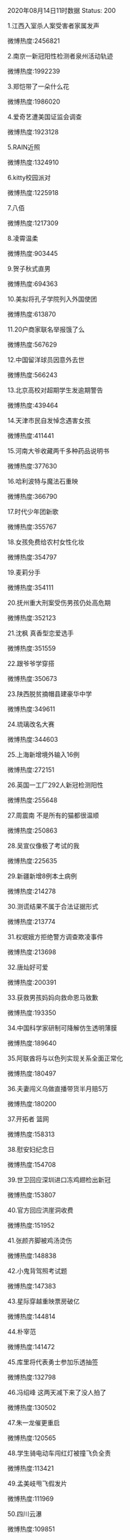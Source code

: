 2020年08月14日11时数据
Status: 200

1.江西入室杀人案受害者家属发声

微博热度:2456821

2.南京一新冠阳性检测者泉州活动轨迹

微博热度:1992239

3.郑恺带了一朵什么花

微博热度:1986020

4.爱奇艺遭美国证监会调查

微博热度:1923128

5.RAIN近照

微博热度:1324910

6.kitty校园派对

微博热度:1225918

7.八佰

微博热度:1217309

8.凌霄温柔

微博热度:903445

9.贺子秋式直男

微博热度:694363

10.美拟将孔子学院列入外国使团

微博热度:613870

11.20户商家联名举报饿了么

微博热度:567629

12.中国留洋球员因意外去世

微博热度:566243

13.北京高校对超期学生发逾期警告

微博热度:439464

14.天津市民自发悼念遇害女孩

微博热度:411441

15.河南大爷收藏两千多种药品说明书

微博热度:377630

16.哈利波特与魔法石重映

微博热度:366790

17.时代少年团新歌

微博热度:355767

18.女孩免费给农村女性化妆

微博热度:354797

19.麦莉分手

微博热度:354111

20.抚州重大刑案受伤男孩仍处高危期

微博热度:352123

21.沈枫 真香型恋爱选手

微博热度:351559

22.跟爷爷学穿搭

微博热度:350673

23.陕西脱贫摘帽县建豪华中学

微博热度:349611

24.琉璃改名大赛

微博热度:344603

25.上海新增境外输入16例

微博热度:272151

26.英国一工厂292人新冠检测阳性

微博热度:255648

27.周震南 不是所有的猫都很温顺

微博热度:250863

28.吴宣仪像极了考试的我

微博热度:225635

29.新疆新增8例本土病例

微博热度:214278

30.测谎结果不属于合法证据形式

微博热度:213774

31.权珉娥方拒绝警方调查欺凌事件

微博热度:213698

32.唐灿好可爱

微博热度:200391

33.获救男孩妈妈向救命恩马致歉

微博热度:193350

34.中国科学家研制可降解仿生透明薄膜

微博热度:189640

35.阿联酋将与以色列实现关系全面正常化

微博热度:180497

36.夫妻闯义乌做直播带货半月赔5万

微博热度:180200

37.开拓者 篮网

微博热度:158313

38.慰安妇纪念日

微博热度:154708

39.世卫回应深圳进口冻鸡翅检出新冠

微博热度:153807

40.官方回应洪崖洞收费

微博热度:151952

41.张颜齐脚被鸡汤烫伤

微博热度:148838

42.小鬼背驾照考试题

微博热度:147383

43.星际穿越重映票房破亿

微博热度:144814

44.朴宰范

微博热度:141472

45.库里将代表勇士参加乐透抽签

微博热度:132798

46.冯绍峰 这两天减下来了没人拍了

微博热度:130502

47.朱一龙催更重启

微博热度:120565

48.学生骑电动车闯红灯被撞飞负全责

微博热度:113421

49.孟美岐甩飞假发片

微博热度:111969

50.四川云瀑

微博热度:109851

